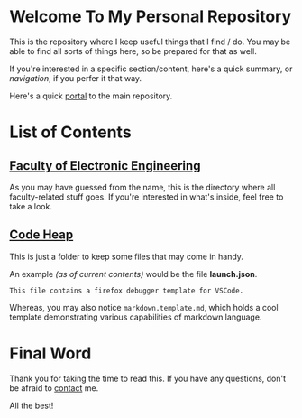 
# Welcome To My Personal Repository

This is the repository where I keep useful things that I find / do. 
You may be able to find all sorts of things here, so be prepared for that as well.

If you're interested in a specific section/content, here's a quick summary, or *navigation*, if you perfer it that way.

Here's a quick [portal](https://github.com/kilex00/kilex00.github.io/tree/master) to the main repository.

# List of Contents

## [Faculty of Electronic Engineering](https://github.com/kilex00/kilex00.github.io/tree/master/Faculty%20of%20Electronic%20Engineering)

As you may have guessed from the name, this is the directory where all faculty-related stuff goes. If you're interested in what's inside, feel free to take a look.

## [Code Heap](https://github.com/kilex00/kilex00.github.io/tree/master/Code%20Heap)

This is just a folder to keep some files that may come in handy.


An example *(as of current contents)* would be the file **launch.json**.

	This file contains a firefox debugger template for VSCode.

Whereas, you may also notice `markdown.template.md`, which holds a cool template demonstrating various capabilities of markdown language.


# Final Word

Thank you for taking the time to read this. If you have any questions, don't be afraid to [contact](mailto:it.kristijan.jovic@gmail.com?subject=Github%20Contact%20Redirect) me.

All the best!
